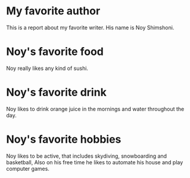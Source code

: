 # My favorite author

This is a report about my favorite writer. His name is Noy Shimshoni.

# Noy's favorite food

Noy really likes any kind of sushi.

# Noy's favorite drink

Noy likes to drink orange juice in the mornings and water throughout the day.

# Noy's favorite hobbies

Noy likes to be active, that includes skydiving, snowboarding and basketball, Also on his free time he likes to automate his house and play computer games.